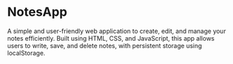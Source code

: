 # NotesApp
A simple and user-friendly web application to create, edit, and manage your notes efficiently. Built using HTML, CSS, and JavaScript, this app allows users to write, save, and delete notes, with persistent storage using localStorage.
